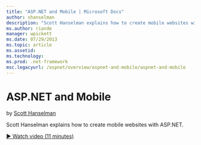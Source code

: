 ```yaml
---
title: "ASP.NET and Mobile | Microsoft Docs"
author: shanselman
description: "Scott Hanselman explains how to create mobile websites with ASP.NET."
ms.author: riande
manager: wpickett
ms.date: 07/29/2013
ms.topic: article
ms.assetid: 
ms.technology: 
ms.prod: .net-framework
msc.legacyurl: /aspnet/overview/aspnet-and-mobile/aspnet-and-mobile
---
```

ASP.NET and Mobile
====================
by [Scott Hanselman](https://github.com/shanselman)

Scott Hanselman explains how to create mobile websites with ASP.NET.

[&#9654; Watch video (11 minutes)](https://channel9.msdn.com/Blogs/ASP-NET-Site-Videos/aspnet-and-mobile)